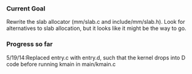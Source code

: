### Current Goal

Rewrite the slab allocator (mm/slab.c and include/mm/slab.h). Look for
alternatives to slab allocation, but it looks like it might be the way
to go.

### Progress so far

5/19/14:Replaced entry.c with entry.d, such that the kernel drops into D code before
	running kmain in main/kmain.c

